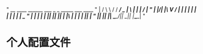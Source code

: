 "  __  ____   ______ ___  _   _ _____ ___ ____ 
" |  \/  \ \ / / ___/ _ \| \ | |  ___|_ _/ ___|
" | |\/| |\ V / |  | | | |  \| | |_   | | |  _ 
" | |  | | | || |__| |_| | |\  |  _|  | | |_| |
" |_|  |_| |_| \____\___/|_| \_|_|   |___\____|
"                                              

# 个人配置文件

